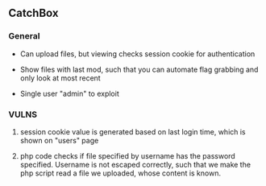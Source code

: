 ## CatchBox

### General

- Can upload files, but viewing checks session cookie for authentication

- Show files with last mod, such that you can automate flag grabbing and only look at most recent

- Single user "admin" to exploit

### VULNS

1. session cookie value is generated based on last login time, which is shown on "users" page

2. php code checks if file specified by username has the password specified. Username is not escaped correctly, such that we make the php script read a file we uploaded, whose content is known.

